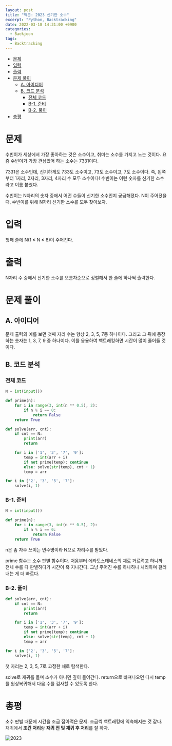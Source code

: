 ```yaml
---
layout: post
title: "백준: 2023 신기한 소수"
excerpt: "Python, Backtracking"
date: 2022-03-18 14:31:00 +0900
categories:
  - Baekjoon
tags:
  - Backtracking
---
```


- [문제](#문제)
- [입력](#입력)
- [출력](#출력)
- [문제 풀이](#문제-풀이)
  - [A. 아이디어](#a-아이디어)
  - [B. 코드 분석](#b-코드-분석)
    - [전체 코드](#전체-코드)
    - [B-1. 준비](#b-1-준비)
    - [B-2. 풀이](#b-2-풀이)
- [총평](#총평)

# 문제

수빈이가 세상에서 가장 좋아하는 것은 소수이고, 취미는 소수를 가지고 노는 것이다. 요즘 수빈이가 가장 관심있어 하는 소수는 7331이다.

7331은 소수인데, 신기하게도 733도 소수이고, 73도 소수이고, 7도 소수이다. 즉, 왼쪽부터 1자리, 2자리, 3자리, 4자리 수 모두 소수이다! 수빈이는 이런 숫자를 신기한 소수라고 이름 붙였다.

수빈이는 N자리의 숫자 중에서 어떤 수들이 신기한 소수인지 궁금해졌다. N이 주어졌을 때, 수빈이를 위해 N자리 신기한 소수를 모두 찾아보자.

# 입력

첫째 줄에 N(1 ≤ N ≤ 8)이 주어진다.

# 출력

N자리 수 중에서 신기한 소수를 오름차순으로 정렬해서 한 줄에 하나씩 출력한다.

# 문제 풀이

## A. 아이디어

문제 출력의 예를 보면 첫째 자리 수는 항상 2, 3, 5, 7중 하나이다. 그리고 그 뒤에 등장하는 숫자는 1, 3, 7, 9 중 하나이다. 이를 응용하여 백트래킹하면 시간이 많이 줄어들 것이다.

## B. 코드 분석

### 전체 코드

```py
N = int(input())

def prime(n):
    for i in range(3, int(n ** 0.5), 2):
        if n % i == 0:
            return False
    return True

def solve(arr, cnt):
    if cnt == N:
        print(arr)
        return

    for i in ['1', '3', '7', '9']:
        temp = int(arr + i)
        if not prime(temp): continue
        else: solve(str(temp), cnt + 1)
        temp = arr

for i in ['2', '3', '5', '7']:
    solve(i, 1)
```

### B-1. 준비

```py
N = int(input())

def prime(n):
    for i in range(3, int(n ** 0.5), 2):
        if n % i == 0:
            return False
    return True
```
n은 좀 자주 쓰이는 변수명이라 N으로 자리수를 받았다.

prime 함수는 소수 판별 함수이다. 처음부터 에라토스테네스의 체로 거르려고 하니까 전체 수를 다 판별하다가 시간이 훅 지나간다. 그냥 주어진 수를 하나하나 처리하며 걸러내는 게 더 빠르다.

### B-2. 풀이

```py
def solve(arr, cnt):
    if cnt == N:
        print(arr)
        return

    for i in ['1', '3', '7', '9']:
        temp = int(arr + i)
        if not prime(temp): continue
        else: solve(str(temp), cnt + 1)
        temp = arr

for i in ['2', '3', '5', '7']:
    solve(i, 1)
```

첫 자리는 2, 3, 5, 7로 고정한 채로 탐색한다.

solve로 재귀를 돌며 소수가 아니면 깊이 들어간다. return으로 빠져나오면 다시 temp를 원상복귀해서 다음 수를 검사할 수 있도록 한다.

# 총평

소수 판별 때문에 시간을 조금 잡아먹은 문제. 조금씩 백트래킹에 익숙해지는 것 같다. 재귀에서 **조건 처리**랑 **재귀 전 및 재귀 후 처리**를 잘 하자.

![2023](https://user-images.githubusercontent.com/83271772/158944457-48da9560-bd0f-444b-b982-6cacb96b139c.PNG)